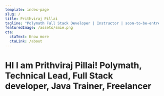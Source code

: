 ```yaml
---
template: index-page
slug: /
title: Prithviraj Pillai
tagline: "Polymath Full Stack Developer | Instructor | soon-to-be-entrepreneur "
featuredImage: /assets/smie.png
cta:
  ctaText: Know more
  ctaLink: /about
---
```

<!--StartFragment-->

# HI I am Prithviraj Pillai! Polymath, Technical Lead, Full Stack developer, Java Trainer, Freelancer

<!--EndFragment-->